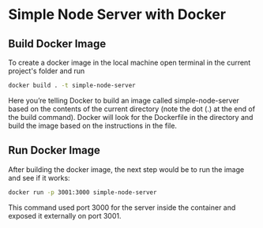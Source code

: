 # Simple Node Server with Docker

## Build Docker Image

To create a docker image in the local machine open terminal in the current project's folder and run

```bash
docker build . -t simple-node-server
```

Here you’re telling Docker to build an image called simple-node-server based on the contents of the current directory (note the dot (.) at the end of the build command). Docker will look for the Dockerfile in the directory and build the image based on the instructions in the file.

## Run Docker Image

After building the docker image, the next step would be to run the image and see if it works:

```bash
docker run -p 3001:3000 simple-node-server
```
This command used port 3000 for the server inside the container and exposed it externally on port 3001.


